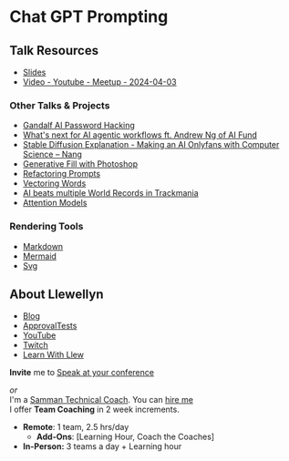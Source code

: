 # Chat GPT Prompting

## Talk Resources

* [Slides](https://github.com/isidore/Talks/raw/master/Slides/ChatGPT_Prompting.pptx)
* [Video - Youtube - Meetup - 2024-04-03](https://www.youtube.com/live/O18bqBlD1Rw?si=0t_uGtfDdckZIiKE&t=925)

### Other Talks & Projects

* [Gandalf AI Password Hacking](https://gandalf.lakera.ai/)
* [What's next for AI agentic workflows ft. Andrew Ng of AI Fund
](https://youtu.be/sal78ACtGTc?si=Fnfogzue8nyLu4br&t=189)
* [Stable Diffusion Explanation - Making an AI Onlyfans with Computer Science – Nang
](https://youtu.be/nc9kq9ZkNV8?si=K_9JqwJ46j1B1Q6J&t=314)
* [Generative Fill with Photoshop](https://www.youtube.com/watch?v=a3LXB-lA-Qw&t=602s)
* [Refactoring Prompts](https://github.com/isidore/Refactoring.ChatGPT.Prompts)
* [Vectoring Words](https://www.youtube.com/watch?v=L3D0JEA1Jdc)
* [AI beats multiple World Records in Trackmania](https://www.youtube.com/watch?v=kojH8a7BW04)
* [Attention Models](https://www.youtube.com/watch?v=eMlx5fFNoYc)

### Rendering Tools

* [Markdown](https://markdownlivepreview.com/)
* [Mermaid](https://mermaid.live/)
* [Svg](https://www.svgviewer.dev/)


## About Llewellyn<!-- include: llewellyn.md -->

* [Blog](https://llewellynfalco.blogspot.com/)
* [ApprovalTests](https://github.com/approvals/)
* [YouTube](https://www.youtube.com/user/isidoreus/videos)
* [Twitch](https://www.twitch.tv/llewellynfalco)
* [Learn With Llew](https://github.com/LearnWithLlew)

**Invite** me to [Speak at your conference](Speaking_at_conferences.md)

*or*  
I'm a [Samman Technical Coach](https://sammancoaching.org/). You can [hire me](http://llewellynfalco.blogspot.com/p/hire-me.html)  
I offer **Team Coaching** in 2 week increments.
* **Remote**: 1 team, 2.5 hrs/day  
    * **Add-Ons**: [Learning Hour, Coach the Coaches]
* **In-Person:**  3 teams a day + Learning hour

<!-- endInclude -->
